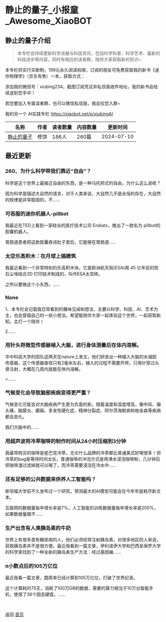 # 静止的量子_小报童_Awesome_XiaoBOT

## 静止的量子介绍
> 本专栏会持续更新科学进展与科技资讯，包括科学科普、科学艺术、最新的科技进步等内容，同时有相应的读者群，陪伴大家获取新的知识~    
    
本专栏将实行买断制，199元永久阅读权限，订阅的朋友可免费获取我的新书《迷你物理学》（京东有售）一本，获取方式：    
    
添加我的微信号：xiubing234，截图订阅凭证并私信我收件地址，我的新书会陆续送到您手中！    
    
若您要加入专属读者群，也可以微信私信我，我会拉您入群~    
    
我的另一个 AI实践专栏 https://xiaobot.net/p/xiubingAI  
  


|名称|作者|读者数量|内容数量|更新时间|
|---|---|---|---|---|
|[静止的量子](https://xiaobot.net/p/xiubing?refer=0b133df9-27dc-423b-8101-639049001c13)|修饼|186人|260篇|2024-07-10|

## 最近更新
### 260、为什么科学带我们靠近“自由”？

科学是这个世界上最接近自由的东西，是一种乌托邦式的自由，为什么这么说呢？

因为科学是描述大自然的语言，对于人类来说，大自然几乎是永恒的存在，大自然的规律是非常稳固的，不......

### 可吞服的迷你机器人-pillbot

我最近在TED上看到一家硅谷的医疗技术公司 Endiatx，推出了一款名为 pillbot的胶囊机器人。

胃肠道患者把这款胶囊吞进肚子里后，它能够在胃肠道......

### 太空乐高积木：在月球上搞建筑

我最近看到一个非常特别的乐高积木块，它是欧洲航天局(ESA)用 45 亿年前的陨石尘埃结合3D 打印技术制成的，叫作ESA太空砖。

之所以要做这个小东西，......

### None

1、本专栏会记载我日常看到的趣味见闻和想法，主要以科学、科技、AI、艺术为主，也会穿插自己的一些小想法。希望能陪伴大家一起体验这个世界，一起获取新知。主打一个陪伴！

2......

### 用针头将微型传感器植入大脑，进行身体测量后在体内溶解。

华中科技大学的团队这两天在nature上发文，他们研发出一种植入大脑的水凝胶传感器，这个传感器直径只有2毫米左右，植入的过程不需要开颅，只用针穿过头骨注射，大概在几周内就能在体内溶解。

<......

### 气候变化会导致脑部疾病变得更严重？

气候变化可能会对大脑疾病产生更为负面的影。随着温度和湿度增高，像中风、偏头痛、脑膜炎、癫痫、多发性硬化症、精神分裂症、阿尔茨海默病和帕金森等疾病都会恶化。

我们大脑中的......

### 用超声波将冷萃咖啡的制作时间从24小时压缩到3分钟

我最常购买的咖啡是星巴克冷萃，无论什么品牌的冷萃都比普通美式好喝很多！但冷萃的bug是等待时间太长，普通咖啡的冲泡方式是用沸水浸泡咖啡粉，几分钟后把咖啡渣过滤掉就可以喝了，而冷萃需要浸泡在冷水中......

### 还有足够的公共数据来供养人工智能吗？

斯坦福大学前不久发布过一个研究，预测最大的AI模型可能会在今年年底耗尽新文本。

互联网的数据量每年增长率是7%，人工智能的训练数据量每年增长率是200%，如果数据量跟不......

### 生产出含有人类胰岛素的牛奶

世界上有很多患有糖尿病的人，他们必须经常注射胰岛素，对很多地区的人来说，获取胰岛素并不是很方便。最近我看到一篇文章，伊利诺伊大学和巴西圣保罗大学的科学家找到了一种全新的胰岛素生产方法：经过基因编......

### π小数点后的105万亿位

最近我看一篇文章，圆周率已经计算到105万亿位，打破了世界纪录。

这个计算耗时75天，消耗了100万GB的数据，需要的算力相当于10万台智能手机，使用了36个固态硬盘，......


<a href="https://github.com/Reno9527/awesome-xiaobot" style="color: white; text-decoration: none;">awesome-xiaobot</a>

返回 [首页](../README.md)
